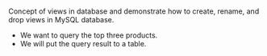 # 


Concept of views in database and demonstrate how to create, rename, and drop views in MySQL database.


+ We want to query the top three products. 
+ We will put the query result to a table. 
